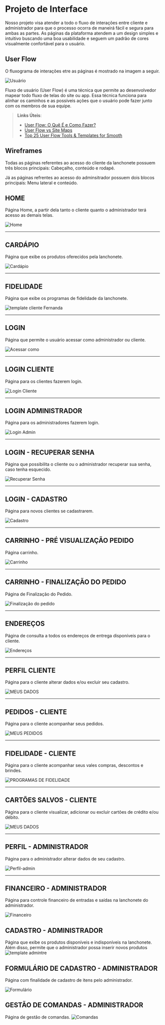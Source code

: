 # Projeto de Interface

Nosso projeto visa atender a todo o fluxo de interações entre cliente e administrador para que o processo ocorra de maneirá fácil e segura para ambas as partes. As páginas da plataforma atendem a um design simples e intuitivo buscando uma boa usabilidade e seguem um padrão de cores visualmente confortável para o usuário.

## User Flow

O fluxograma de interações etre as páginas é mostrado na imagem a seguir. 

![Usuário](img/userflow.jpg)

Fluxo de usuário (User Flow) é uma técnica que permite ao desenvolvedor mapear todo fluxo de telas do site ou app. Essa técnica funciona para alinhar os caminhos e as possíveis ações que o usuário pode fazer junto com os membros de sua equipe.

> **Links Úteis**:
>
> - [User Flow: O Quê É e Como Fazer?](https://medium.com/7bits/fluxo-de-usu%C3%A1rio-user-flow-o-que-%C3%A9-como-fazer-79d965872534)
> - [User Flow vs Site Maps](http://designr.com.br/sitemap-e-user-flow-quais-as-diferencas-e-quando-usar-cada-um/)
> - [Top 25 User Flow Tools & Templates for Smooth](https://www.mockplus.com/blog/post/user-flow-tools)

## Wireframes

Todas as páginas referentes ao acesso do cliente da lanchonete possuem três blocos principais: Cabeçalho, conteúdo e rodapé.

Já as páginas refrentes ao acesso do adminsitrador possuem dois blocos principais: Menu lateral e conteúdo.

## HOME

Página Home, a partir dela tanto o cliente quanto o administrador terá acesso as demais telas.

![Home](https://user-images.githubusercontent.com/89883396/136483085-1f7a2022-e01f-4fed-bf11-9d632f589ca0.png)

---

## CARDÁPIO

Página que exibe os produtos oferecidos pela lanchonete.

![Cardápio](https://user-images.githubusercontent.com/85374847/136369838-182e1d32-9bfb-4ab5-83bc-fd1a724b7905.png)

---

## FIDELIDADE

Página que exibe os programas de fidelidade da lanchonete.

![template cliente Fernanda](https://user-images.githubusercontent.com/89883201/136618727-4976aadf-08a0-4e4e-b84f-f9ee2ab0f4fc.png)


---
## LOGIN

Página que permite o usuário acessar como administrador ou cliente.

![Acessar como](https://user-images.githubusercontent.com/85374847/136380384-6e03db2f-bf12-4f15-86fe-5d92012b102e.png)

---

## LOGIN CLIENTE

Página para os clientes fazerem login.  

![Login Cliente](https://user-images.githubusercontent.com/85374847/136380445-876e48ec-fe28-4a7c-8e1b-d9275016b257.png)

---

## LOGIN ADMINISTRADOR

Página para os administradores fazerem login.  

![Login Admin](https://user-images.githubusercontent.com/85374847/136591846-de2864dc-8c8f-4262-8386-c5ef2f2b838d.png)

---

## LOGIN - RECUPERAR SENHA

Página que possibilita o cliente ou o administrador recuperar sua senha, caso tenha esquecido.

![Recuperar Senha](https://user-images.githubusercontent.com/85374847/136380498-543c5e00-2b51-48cd-bf28-54d1f1d0cd6d.png)

---

## LOGIN - CADASTRO

Página para novos clientes se cadastrarem.

![Cadastro](https://user-images.githubusercontent.com/85374847/136380533-b049795b-0d44-4254-927d-f14c990ad24c.png)

---

## CARRINHO - PRÉ VISUALIZAÇÃO PEDIDO

Página carrinho.

![Carrinho](https://user-images.githubusercontent.com/89817369/136483909-bf7c3c5b-53fa-4219-8c23-75ef0f450a39.png)

---

## CARRINHO - FINALIZAÇÃO DO PEDIDO

Página de Finalização do Pedido.

![Finalização do pedido](https://user-images.githubusercontent.com/89817369/136484505-e739d267-f026-4079-a6ae-07221a6f3e4f.png)

---

## ENDEREÇOS

Página de consulta a todos os endereços de entrega disponíveis para o cliente.

![Endereços](https://github.com/ICEI-PUC-Minas-PMV-SI/pmv-si-2021-2-e1-proj-web-t2-g3-lanchonete/blob/main/docs/img/Wireframes/endere%C3%A7os.png)

---

## PERFIL CLIENTE

Página para o cliente alterar dados e/ou excluir seu cadastro.

![MEUS DADOS](https://user-images.githubusercontent.com/89786617/136479906-6ef7836e-cca6-472f-94ca-d1b15951c0e1.png)

---

## PEDIDOS - CLIENTE

Página para o cliente acompanhar seus pedidos.

![MEUS PEDIDOS](https://user-images.githubusercontent.com/89786617/136479065-846149e0-5c63-43cb-b434-6a9640ae0f7c.png)

---

## FIDELIDADE - CLIENTE

Página para o cliente acompanhar seus vales compras, descontos e brindes.

![PROGRAMAS DE FIDELIDADE](https://user-images.githubusercontent.com/89786617/136479509-ebd90256-2240-43fb-8768-2e9605d8710e.png)

---

## CARTÕES SALVOS - CLIENTE

Página para o cliente visualizar, adicionar ou excluir cartões de crédito e/ou débito.

![MEUS DADOS](https://user-images.githubusercontent.com/89786617/136479669-b2f4e7fa-d19a-4e51-b960-a6a6f262e38c.png)

---

## PERFIL - ADMINISTRADOR

Página para o administrador alterar dados de seu cadastro.

![Perfil-admin](https://github.com/ICEI-PUC-Minas-PMV-SI/pmv-si-2021-2-e1-proj-web-t2-g3-lanchonete/blob/main/docs/img/Wireframes/PERFIL%20-%20Administrador.png)

---

## FINANCEIRO - ADMINISTRADOR

Página para controle financeiro de entradas e saídas na lanchonete do administrador.

![Financeiro](https://github.com/ICEI-PUC-Minas-PMV-SI/pmv-si-2021-2-e1-proj-web-t2-g3-lanchonete/blob/main/docs/img/Wireframes/Financeiro%20-%20Admin.png)


## CADASTRO - ADMINISTRADOR

Página que exibe os produtos disponíveis e indisponíveis na lanchonete. Além disso, permite que o administrador possa inserir novos produtos
![template admintre](https://user-images.githubusercontent.com/89883201/136620242-d4cafb4e-dba4-4ce0-9bc3-412cda51cb88.png)


## FORMULÁRIO DE CADASTRO - ADMINISTRADOR

Página com finalidade de cadastro de itens pelo administrador.

![Formulário](https://github.com/ICEI-PUC-Minas-PMV-SI/pmv-si-2021-2-e1-proj-web-t2-g3-lanchonete/blob/main/docs/img/Wireframes/formulario.png)


## GESTÃO DE COMANDAS - ADMINISTRADOR

Página de gestão de comandas.
![Comandas](https://user-images.githubusercontent.com/89883396/136486634-037ed07d-d38d-41c3-b710-b331f62cafbd.png)
